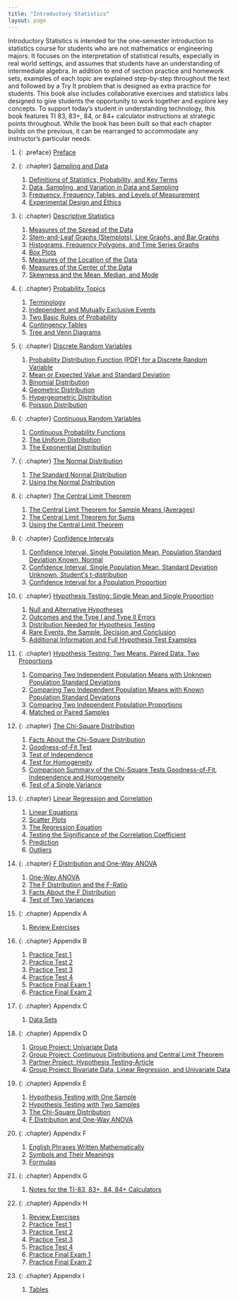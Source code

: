 ```yaml
---
title: "Introductory Statistics"
layout: page
---
```



<div data-type="abstract">
Introductory Statistics is intended for the one-semester introduction to statistics course for students who are not mathematics or engineering majors. It focuses on the interpretation of statistical results, especially in real world settings, and assumes that students have an understanding of intermediate algebra. In addition to end of section practice and homework sets, examples of each topic are explained step-by-step throughout the text and followed by a Try It problem that is designed as extra practice for students. This book also includes collaborative exercises and statistics labs designed to give students the opportunity to work together and explore key concepts. To support today’s student in understanding technology, this book features TI 83, 83+, 84, or 84+ calculator instructions at strategic points throughout. While the book has been built so that each chapter builds on the previous, it can be rearranged to accommodate any instructor’s particular needs.
</div>

1.  {: .preface} [Preface](contents/m47830.md)
2.  {: .chapter} [Sampling and Data](contents/m46913.md)
    1.  [Definitions of Statistics, Probability, and Key Terms](contents/m46909.md)
    2.  [Data, Sampling, and Variation in Data and Sampling](contents/m46885.md)
    3.  [Frequency, Frequency Tables, and Levels of Measurement](contents/m46882.md)
    4.  [Experimental Design and Ethics](contents/m46919.md)

3.  {: .chapter} [Descriptive Statistics](contents/m46925.md)
    1.  [Measures of the Spread of the Data](contents/m46922.md)
    2.  [Stem-and-Leaf Graphs (Stemplots), Line Graphs, and Bar Graphs](contents/m46934.md)
    3.  [Histograms, Frequency Polygons, and Time Series Graphs](contents/m46924.md)
    4.  [Box Plots](contents/m46920.md)
    5.  [Measures of the Location of the Data](contents/m46930.md)
    6.  [Measures of the Center of the Data](contents/m46928.md)
    7.  [Skewness and the Mean, Median, and Mode](contents/m46931.md)

4.  {: .chapter} [Probability Topics](contents/m46938.md)
    1.  [Terminology](contents/m46942.md)
    2.  [Independent and Mutually Exclusive Events](contents/m46948.md)
    3.  [Two Basic Rules of Probability](contents/m46947.md)
    4.  [Contingency Tables](contents/m46935.md)
    5.  [Tree and Venn Diagrams](contents/m46944.md)

5.  {: .chapter} [Discrete Random Variables](contents/m46955.md)
    1.  [Probability Distribution Function (PDF) for a Discrete Random Variable](contents/m46963.md)
    2.  [Mean or Expected Value and Standard Deviation](contents/m46959.md)
    3.  [Binomial Distribution](contents/m46950.md)
    4.  [Geometric Distribution](contents/m46953.md)
    5.  [Hypergeometric Distribution](contents/m46964.md)
    6.  [Poisson Distribution](contents/m46961.md)

6.  {: .chapter} [Continuous Random Variables](contents/m46967.md)
    1.  [Continuous Probability Functions](contents/m46965.md)
    2.  [The Uniform Distribution](contents/m46972.md)
    3.  [The Exponential Distribution](contents/m46969.md)

7.  {: .chapter} [The Normal Distribution](contents/m46977.md)
    1.  [The Standard Normal Distribution](contents/m46980.md)
    2.  [Using the Normal Distribution](contents/m46973.md)

8.  {: .chapter} [The Central Limit Theorem](contents/m46983.md)
    1.  [The Central Limit Theorem for Sample Means (Averages)](contents/m46994.md)
    2.  [The Central Limit Theorem for Sums](contents/m46997.md)
    3.  [Using the Central Limit Theorem](contents/m46992.md)

9.  {: .chapter} [Confidence Intervals](contents/m47008.md)
    1.  [Confidence Interval, Single Population Mean, Population Standard Deviation Known, Normal](contents/m47002.md)
    2.  [Confidence Interval, Single Population Mean, Standard Deviation Unknown, Student\'s t-distribution](contents/m47001.md)
    3.  [Confidence Interval for a Population Proportion](contents/m46999.md)

10. {: .chapter} [Hypothesis Testing: Single Mean and Single Proportion](contents/m47041.md)
    1.  [Null and Alternative Hypotheses](contents/m47033.md)
    2.  [Outcomes and the Type I and Type II Errors](contents/m47029.md)
    3.  [Distribution Needed for Hypothesis Testing](contents/m47036.md)
    4.  [Rare Events, the Sample, Decision and Conclusion](contents/m47044.md)
    5.  [Additional Information and Full Hypothesis Test Examples](contents/m47019.md)

11. {: .chapter} [Hypothesis Testing: Two Means, Paired Data, Two Proportions](contents/m47057.md)
    1.  [Comparing Two Independent Population Means with Unknown Population Standard Deviations](contents/m47050.md)
    2.  [Comparing Two Independent Population Means with Known Population Standard Deviations](contents/m47061.md)
    3.  [Comparing Two Independent Population Proportions](contents/m47060.md)
    4.  [Matched or Paired Samples](contents/m47045.md)

12. {: .chapter} [The Chi-Square Distribution](contents/m47088.md)
    1.  [Facts About the Chi-Square Distribution](contents/m47062.md)
    2.  [Goodness-of-Fit Test](contents/m47064.md)
    3.  [Test of Independence](contents/m47077.md)
    4.  [Test for Homogeneity](contents/m47091.md)
    5.  [Comparison Summary of the Chi-Square Tests Goodness-of-Fit, Independence and Homogeneity](contents/m47082.md)
    6.  [Test of a Single Variance](contents/m47085.md)

13. {: .chapter} [Linear Regression and Correlation](contents/m47098.md)
    1.  [Linear Equations](contents/m47100.md)
    2.  [Scatter Plots](contents/m47109.md)
    3.  [The Regression Equation](contents/m47117.md)
    4.  [Testing the Significance of the Correlation Coefficient](contents/m47111.md)
    5.  [Prediction](contents/m47105.md)
    6.  [Outliers](contents/m47107.md)

14. {: .chapter} [F Distribution and One-Way ANOVA](contents/m47121.md)
    1.  [One-Way ANOVA](contents/m47124.md)
    2.  [The F Distribution and the F-Ratio](contents/m47128.md)
    3.  [Facts About the F Distribution](contents/m47119.md)
    4.  [Test of Two Variances](contents/m47125.md)

15. {: .chapter} <span class="title">Appendix A</span>
    1.  [Review Exercises](contents/m47864.md)

16. {: .chapter} <span class="title">Appendix B</span>
    1.  [Practice Test 1](contents/m47865.md)
    2.  [Practice Test 2](contents/m47867.md)
    3.  [Practice Test 3](contents/m47868.md)
    4.  [Practice Test 4](contents/m47870.md)
    5.  [Practice Final Exam 1](contents/m47871.md)
    6.  [Practice Final Exam 2](contents/m47872.md)

17. {: .chapter} <span class="title">Appendix C</span>
    1.  [Data Sets](contents/m47873.md)

18. {: .chapter} <span class="title">Appendix D</span>
    1.  [Group Project: Univariate Data](contents/m47874.md)
    2.  [Group Project: Continuous Distributions and Central Limit Theorem](contents/m47877.md)
    3.  [Partner Project: Hypothesis Testing-Article](contents/m47878.md)
    4.  [Group Project: Bivariate Data, Linear Regression, and Univariate Data](contents/m47881.md)

19. {: .chapter} <span class="title">Appendix E</span>
    1.  [Hypothesis Testing with One Sample](contents/m47882.md)
    2.  [Hypothesis Testing with Two Samples](contents/m47887.md)
    3.  [The Chi-Square Distribution](contents/m47885.md)
    4.  [F Distribution and One-Way ANOVA](contents/m47889.md)

20. {: .chapter} <span class="title">Appendix F</span>
    1.  [English Phrases Written Mathematically](contents/m47891.md)
    2.  [Symbols and Their Meanings](contents/m47898.md)
    3.  [Formulas](contents/m47894.md)

21. {: .chapter} <span class="title">Appendix G</span>
    1.  [Notes for the TI-83, 83+, 84, 84+ Calculators](contents/m47896.md)

22. {: .chapter} <span class="title">Appendix H</span>
    1.  [Review Exercises](contents/m47902.md)
    2.  [Practice Test 1](contents/m47901.md)
    3.  [Practice Test 2](contents/m47903.md)
    4.  [Practice Test 3](contents/m47904.md)
    5.  [Practice Test 4](contents/m47907.md)
    6.  [Practice Final Exam 1](contents/m47908.md)
    7.  [Practice Final Exam 2](contents/m47909.md)

23. {: .chapter} <span class="title">Appendix I</span>
    1.  [Tables](contents/m47129.md)

